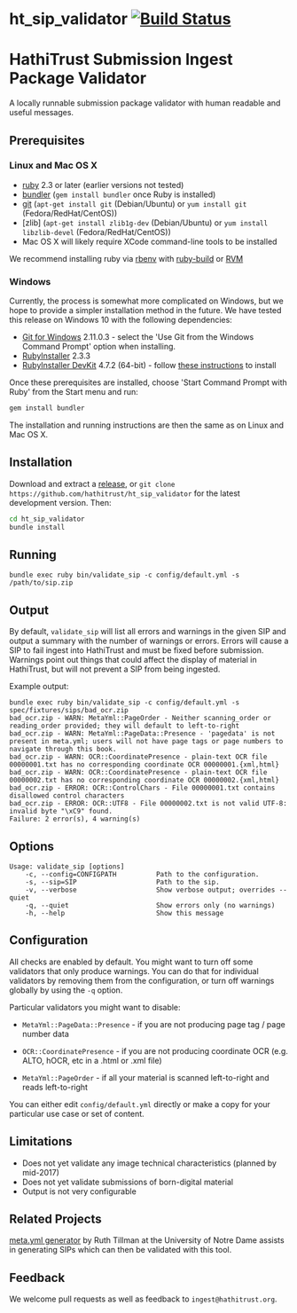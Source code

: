 # ht_sip_validator [![Build Status](https://travis-ci.org/hathitrust/ht_sip_validator.svg?branch=master)](https://travis-ci.org/hathitrust/ht_sip_validator)

# HathiTrust Submission Ingest Package Validator

A locally runnable submission package validator with human readable and useful messages.

## Prerequisites

### Linux and Mac OS X

- [ruby](https://www.ruby-lang.org/en/documentation/installation/) 2.3 or later (earlier versions not tested)
- [bundler](http://bundler.io/) (`gem install bundler` once Ruby is installed)
- [git](https://git-scm.com/) (`apt-get install git` (Debian/Ubuntu) or `yum install git` (Fedora/RedHat/CentOS))
- [zlib] (`apt-get install zlib1g-dev` (Debian/Ubuntu) or `yum install libzlib-devel` (Fedora/RedHat/CentOS))
- Mac OS X will likely require XCode command-line tools to be installed

We recommend installing ruby via [rbenv](https://github.com/rbenv/rbenv#readme)
with [ruby-build](https://github.com/rbenv/ruby-build#readme) or
[RVM](http://rvm.io/)

### Windows

Currently, the process is somewhat more complicated on Windows, but we hope to
provide a simpler installation method in the future. We have tested this
release on Windows 10 with the following dependencies:

- [Git for Windows](https://git-scm.com/downloads) 2.11.0.3 - select the 'Use Git from the Windows Command Prompt' option when installing.
- [RubyInstaller](http://rubyinstaller.org/downloads) 2.3.3
- [RubyInstaller DevKit](http://rubyinstaller.org/downloads) 4.7.2 (64-bit) - follow [these instructions](https://github.com/oneclick/rubyinstaller/wiki/Development-kit) to install

Once these prerequisites are installed, choose 'Start Command Prompt with Ruby' from the Start menu and run:

```bash
gem install bundler
```

The installation and running instructions are then the same as on Linux and Mac
OS X.


## Installation

Download and extract a [release](https://github.com/hathitrust/ht_sip_validator/releases), or `git clone https://github.com/hathitrust/ht_sip_validator` for the latest development version. Then:

```bash
cd ht_sip_validator
bundle install
```

## Running

```
bundle exec ruby bin/validate_sip -c config/default.yml -s /path/to/sip.zip
```

## Output

By default, `validate_sip` will list all errors and warnings in the given SIP and output a summary with the number of warnings or errors. Errors will cause a SIP to fail ingest into HathiTrust and must be fixed before submission. Warnings point out things that could affect the display of material in HathiTrust, but will not prevent a SIP from being ingested.

Example output:

```
bundle exec ruby bin/validate_sip -c config/default.yml -s spec/fixtures/sips/bad_ocr.zip 
bad_ocr.zip - WARN: MetaYml::PageOrder - Neither scanning_order or reading_order provided; they will default to left-to-right
bad_ocr.zip - WARN: MetaYml::PageData::Presence - 'pagedata' is not present in meta.yml; users will not have page tags or page numbers to navigate through this book.
bad_ocr.zip - WARN: OCR::CoordinatePresence - plain-text OCR file 00000001.txt has no corresponding coordinate OCR 00000001.{xml,html}
bad_ocr.zip - WARN: OCR::CoordinatePresence - plain-text OCR file 00000002.txt has no corresponding coordinate OCR 00000002.{xml,html}
bad_ocr.zip - ERROR: OCR::ControlChars - File 00000001.txt contains disallowed control characters
bad_ocr.zip - ERROR: OCR::UTF8 - File 00000002.txt is not valid UTF-8: invalid byte "\xC9" found.
Failure: 2 error(s), 4 warning(s)
```

## Options

```
Usage: validate_sip [options]
    -c, --config=CONFIGPATH          Path to the configuration.
    -s, --sip=SIP                    Path to the sip.
    -v, --verbose                    Show verbose output; overrides --quiet
    -q, --quiet                      Show errors only (no warnings)
    -h, --help                       Show this message
```

## Configuration

All checks are enabled by default. You might want to turn off some validators
that only produce warnings. You can do that for individual validators by
removing them from the configuration, or turn off warnings globally by using
the `-q` option.

Particular validators you might want to disable:

- `MetaYml::PageData::Presence` - if you are not producing page tag / page
  number data
 
- `OCR::CoordinatePresence` - if you are not producing coordinate OCR (e.g.
  ALTO, hOCR, etc in a .html or .xml file)

- `MetaYml::PageOrder` - if all your material is scanned left-to-right and
  reads left-to-right

You can either edit `config/default.yml` directly or make a copy for your
particular use case or set of content.

## Limitations

- Does not yet validate any image technical characteristics (planned by mid-2017)
- Does not yet validate submissions of born-digital material
- Output is not very configurable

## Related Projects

[meta.yml
generator](https://github.com/ruthtillman/yaml-generator-for-hathitrust) by
Ruth Tillman at the University of Notre Dame assists in generating SIPs which
can then be validated with this tool.

## Feedback

We welcome pull requests as well as feedback to `ingest@hathitrust.org`.
